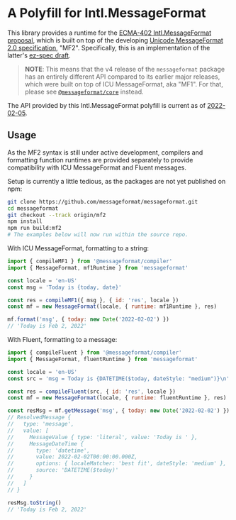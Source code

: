 # A Polyfill for Intl.MessageFormat

This library provides a runtime for the [ECMA-402 Intl.MessageFormat proposal],
which is built on top of the developing [Unicode MessageFormat 2.0 specification], "MF2".
Specifically, this is an implementation of the latter's [ez-spec draft].

[ecma-402 intl.messageformat proposal]: https://github.com/dminor/proposal-intl-messageformat/
[unicode messageformat 2.0 specification]: https://github.com/unicode-org/message-format-wg
[ez-spec draft]: https://github.com/unicode-org/message-format-wg/blob/ez-spec/spec.md

> **NOTE**: This means that the v4 release of the `messageformat` package has
> an entirely different API compared to its earlier major releases,
> which were built on top of ICU MessageFormat, aka "MF1".
> For that,
> please see [`@messageformat/core`](https://www.npmjs.com/package/@messageformat/core) instead.

The API provided by this Intl.MessageFormat polyfill is current as of
[2022-02-05](https://github.com/dminor/proposal-intl-messageformat/blob/9e3eb30/README.md).

## Usage

As the MF2 syntax is still under active development,
compilers and formatting function runtimes are provided separately
to provide compatibility with ICU MessageFormat and Fluent messages.

Setup is currently a little tedious,
as the packages are not yet published on npm:

```sh
git clone https://github.com/messageformat/messageformat.git
cd messageformat
git checkout --track origin/mf2
npm install
npm run build:mf2
# The examples below will now run within the source repo.
```

With ICU MessageFormat, formatting to a string:

```js
import { compileMF1 } from '@messageformat/compiler'
import { MessageFormat, mf1Runtime } from 'messageformat'

const locale = 'en-US'
const msg = 'Today is {today, date}'

const res = compileMF1({ msg }, { id: 'res', locale })
const mf = new MessageFormat(locale, { runtime: mf1Runtime }, res)

mf.format('msg', { today: new Date('2022-02-02') })
// 'Today is Feb 2, 2022'
```

With Fluent, formatting to a message:

```js
import { compileFluent } from '@messageformat/compiler'
import { MessageFormat, fluentRuntime } from 'messageformat'

const locale = 'en-US'
const src = 'msg = Today is {DATETIME($today, dateStyle: "medium")}\n'

const res = compileFluent(src, { id: 'res', locale })
const mf = new MessageFormat(locale, { runtime: fluentRuntime }, res)

const resMsg = mf.getMessage('msg', { today: new Date('2022-02-02') })
// ResolvedMessage {
//   type: 'message',
//   value: [
//     MessageValue { type: 'literal', value: 'Today is ' },
//     MessageDateTime {
//       type: 'datetime',
//       value: 2022-02-02T00:00:00.000Z,
//       options: { localeMatcher: 'best fit', dateStyle: 'medium' },
//       source: 'DATETIME($today)'
//     }
//   ]
// }

resMsg.toString()
// 'Today is Feb 2, 2022'
```


